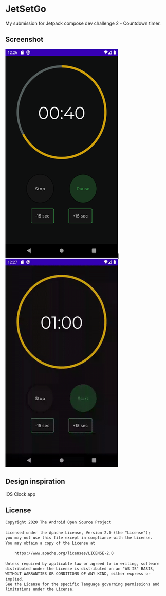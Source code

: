 # JetSetGo

My submission for Jetpack compose dev challenge 2 - Countdown timer.

## Screenshot

<img src="https://raw.githubusercontent.com/pa1pal/JetSetGo/main/screenshot/Screenshot_1615359414.png" height="649" width="350">|<img src="https://raw.githubusercontent.com/pa1pal/JetSetGo/main/screenshot/timer.gif" height="649" width="350">


## Design inspiration
iOS Clock app



## License
```
Copyright 2020 The Android Open Source Project

Licensed under the Apache License, Version 2.0 (the "License");
you may not use this file except in compliance with the License.
You may obtain a copy of the License at

    https://www.apache.org/licenses/LICENSE-2.0

Unless required by applicable law or agreed to in writing, software
distributed under the License is distributed on an "AS IS" BASIS,
WITHOUT WARRANTIES OR CONDITIONS OF ANY KIND, either express or implied.
See the License for the specific language governing permissions and
limitations under the License.
```
